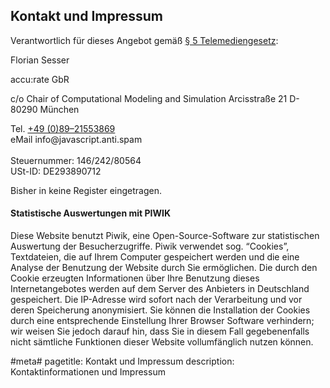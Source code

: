 ## Kontakt und Impressum

Verantwortlich für dieses Angebot gemäß [§ 5 Telemediengesetz](http://www.gesetze-im-internet.de/tmg/__5.html):

Florian Sesser

<div class="vcard">
<span class="fn org">accu:rate GbR</span>
<p class="adr">
<span class="extended-address">c/o Chair of Computational Modeling and Simulation</span>
<span class="street-address">Arcisstra&szlig;e 21</span>
<span class="postal-code">D-80290</span> <span class="locality">M&uuml;nchen</span>
</p>
Tel. <a class="tel" href="tel:+498921553869">+49 (0)89&ndash;21553869</a><br />
eMail <span class="email mailadresse" data-to="info">info@javascript.anti.spam</span>
</div>

<br />
Steuernummer: 146/242/80564<br />
USt-ID: DE293890712

Bisher in keine Register eingetragen.

#### Statistische Auswertungen mit PIWIK
Diese Website benutzt Piwik, eine Open-Source-Software zur statistischen Auswertung der Besucherzugriffe. Piwik verwendet sog. “Cookies”, Textdateien, die auf Ihrem Computer gespeichert werden und die eine Analyse der Benutzung der Website durch Sie ermöglichen. Die durch den Cookie erzeugten Informationen über Ihre Benutzung dieses Internetangebotes werden auf dem Server des Anbieters in Deutschland gespeichert. Die IP-Adresse wird sofort nach der Verarbeitung und vor deren Speicherung anonymisiert. Sie können die Installation der Cookies durch eine entsprechende Einstellung Ihrer Browser Software verhindern; wir weisen Sie jedoch darauf hin, dass Sie in diesem Fall gegebenenfalls nicht sämtliche Funktionen dieser Website vollumfänglich nutzen können.


#meta#
pagetitle: Kontakt und Impressum
description: Kontaktinformationen und Impressum

